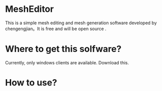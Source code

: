 # MeshEditor
This is a simple mesh editing and mesh generation software developed by chengengjian。It is free and will be open source .



# Where to get this solfware?

Currently, only windows clients are available.
Download this.


# How to use?
